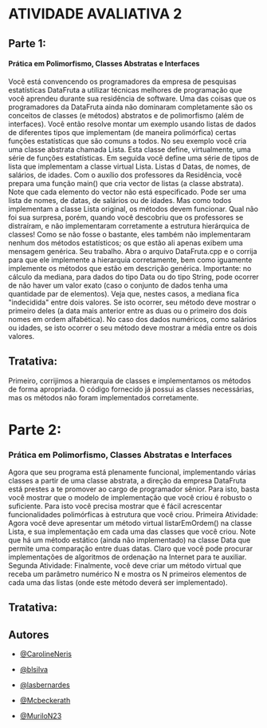 
# ATIVIDADE AVALIATIVA 2

## Parte 1:

#### Prática em Polimorfismo, Classes Abstratas e Interfaces
Você está convencendo os programadores da empresa de pesquisas estatísticas DataFruta a utilizar técnicas melhores de programação que você aprendeu durante sua residência de software.
Uma das coisas que os programadores da DataFruta ainda não dominaram completamente são os conceitos de classes (e métodos) abstratos e de polimorfismo (além de interfaces).
Você então resolve montar um exemplo usando listas de dados de diferentes tipos que implementam (de maneira polimórfica) certas funções estatísticas que são comuns a todos.
No seu exemplo você cria uma classe abstrata chamada Lista. Esta classe define, virtualmente, uma série de funções estatísticas.
Em seguida você define uma série de tipos de lista que
implementam a classe virtual Lista. Listas d Datas, de nomes, de salários, de idades.
Com o auxílio dos professores da Residência, você prepara uma função main() que cria vector de listas (a classe abstrata).
Note que cada elemento do vector não está especificado. Pode ser uma lista de nomes, de datas, de salários ou de idades. Mas como todos implementam a classe Lista original, os métodos devem funcionar.
Qual não foi sua surpresa, porém, quando você descobriu que os professores se distraíram, e não implementaram corretamente a estrutura hierárquica de classes!
Como se não fosse o bastante, eles também não implementaram nenhum dos métodos estatísticos; os que estão ali apenas exibem uma mensagem genérica.
Seu trabalho. Abra o arquivo DataFruta.cpp e o corrija para que ele implemente a hierarquia corretamente, bem como iguamente implemente os métodos que estão em descrição genérica. 
Importante: no cálculo da mediana, para dados do tipo Data ou do tipo String, pode ocorrer de não haver um valor exato (caso o conjunto de dados tenha uma quantidade par de elementos). Veja que, nestes casos, a mediana fica "indecidida" entre dois
valores.
Se isto ocorrer, seu método deve mostrar o primeiro deles (a data mais anterior entre as duas ou o primeiro dos dois nomes em ordem alfabética).
No caso dos dados numéricos, como salários ou idades, se isto ocorrer o seu método deve mostrar a média entre os dois valores.

## Tratativa:

Primeiro, corrijimos a hierarquia de classes e implementamos os métodos de forma apropriada. O código fornecido já possui as classes necessárias, mas os métodos não foram implementados corretamente. 

# Parte 2:

### Prática em Polimorfismo, Classes Abstratas e Interfaces
Agora que seu programa está plenamente funcional,
implementando várias classes a partir de uma classe abstrata, a direção da empresa DataFruta está prestes a te promover ao cargo de programador sênior.
Para isto, basta você mostrar que o modelo de implementação que você criou é robusto o suficiente.
Para isto você precisa mostrar que é fácil acrescentar
funcionalidades polimórficas à estrutura que você criou.
Primeira Atividade: Agora você deve apresentar um método virtual listarEmOrdem() na classe Lista, e sua implementação em cada uma das classes que você criou.
Note que há um método estático (ainda não implementado) na classe Data que permite uma comparação entre duas datas.
Claro que você pode procurar implementações de algoritmos de ordenação na Internet para te auxiliar.
Segunda Atividade: Finalmente, você deve criar um método virtual que receba um parâmetro numérico N e mostra os N primeiros elementos de cada uma das listas (onde este método deverá ser implementado). 

## Tratativa:



## Autores

- [@CarolineNeris](https://github.com/CarolineNeris)

- [@blsilva](https://github.com/blsilva)

- [@lasbernardes](https://github.com/lasbernardes)

- [@Mcbeckerath](https://github.com/Mcbeckerath)

- [@MuriloN23](https://github.com/MuriloN23)
